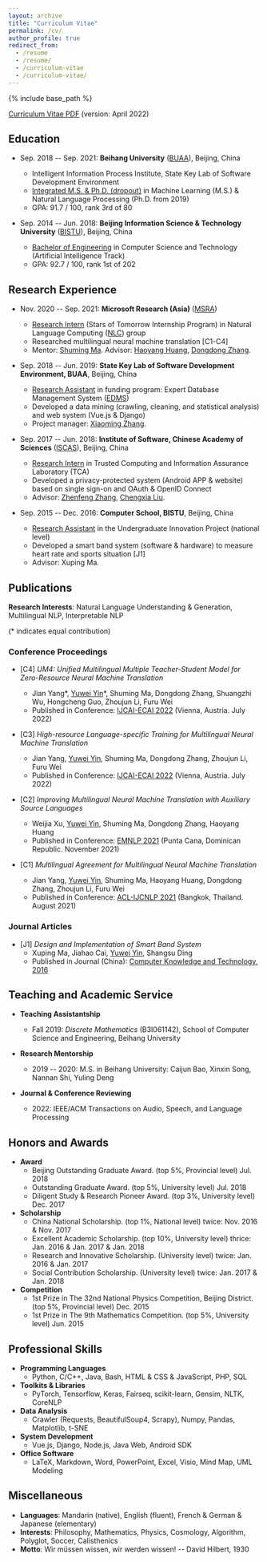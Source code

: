 ```yaml
---
layout: archive
title: "Curriculum Vitae"
permalink: /cv/
author_profile: true
redirect_from:
  - /resume
  - /resume/
  - /curriculum-vitae
  - /curriculum-vitae/
---
```


{% include base_path %}

<script src="https://polyfill.io/v3/polyfill.min.js?features=es6"></script>
<script id="MathJax-script" async src="https://cdn.jsdelivr.net/npm/mathjax@3/es5/tex-mml-chtml.js"></script>
<script>
MathJax = {
  tex: {
    inlineMath: [['$', '$']],
    processEscapes: true
  }
};
</script>

[Curriculum Vitae PDF](https://yuweiyin.github.io/files/cv/CV-YuweiYin-Joey.pdf) (version: April 2022)

## Education

* Sep. 2018 -- Sep. 2021: **Beihang University** ([BUAA](https://ev.buaa.edu.cn/)), Beijing, China
  * Intelligent Information Process Institute, State Key Lab of Software Development Environment
  * <u>Integrated M.S. & Ph.D. (dropout)</u> in Machine Learning (M.S.) & Natural Language Processing (Ph.D. from 2019)
  * GPA: 91.7 / 100, rank 3rd of 80

* Sep. 2014 -- Jun. 2018: **Beijing Information Science & Technology University** ([BISTU](https://english.bistu.edu.cn/)), Beijing, China
  * <u>Bachelor of Engineering</u> in Computer Science and Technology (Artificial Intelligence Track)
  * GPA: 92.7 / 100, rank 1st of 202

## Research Experience

* Nov. 2020 -- Sep. 2021: **Microsoft Research (Asia)** ([MSRA](https://www.microsoft.com/en-us/research/lab/microsoft-research-asia/))
  * <u>Research Intern</u> (Stars of Tomorrow Internship Program) in Natural Language Computing ([NLC](https://www.microsoft.com/en-us/research/group/natural-language-computing/)) group
  * Researched multilingual neural machine translation [C1-C4]
  * Mentor: [Shuming Ma](https://www.microsoft.com/en-us/research/people/shumma/). Advisor: [Haoyang Huang](https://www.microsoft.com/en-us/research/people/haohua/), [Dongdong Zhang](https://www.microsoft.com/en-us/research/people/dozhang/).

* Sep. 2018 -- Jun. 2019: **State Key Lab of Software Development Environment, BUAA**, Beijing, China
  * <u>Research Assistant</u> in funding program: Expert Database Management System ([EDMS](https://github.com/gzliuyun/EDMS))
  * Developed a data mining (crawling, cleaning, and statistical analysis) and web system (Vue.js & Django)
  * Project manager: [Xiaoming Zhang](https://www.researchgate.net/profile/Xiaoming-Zhang-11).

* Sep. 2017 -- Jun. 2018: **Institute of Software, Chinese Academy of Sciences** ([ISCAS](http://english.is.cas.cn/)), Beijing, China
  * <u>Research Intern</u> in Trusted Computing and Information Assurance Laboratory (TCA)
  * Developed a privacy-protected system (Android APP & website) based on single sign-on and OAuth & OpenID Connect
  * Advisor: [Zhenfeng Zhang](https://people.ucas.ac.cn/~zfzhang?language=en), [Chengxia Liu](https://jsjxy.bistu.edu.cn/sz/jsyl/jsjkxyjsx_7820/201905/t20190506_68373.html).

* Sep. 2015 -- Dec. 2016: **Computer School, BISTU**, Beijing, China
  * <u>Research Assistant</u> in the Undergraduate Innovation Project (national level)
  * Developed a smart band system (software & hardware) to measure heart rate and sports situation [J1]
  <!-- * Publication: *Design and Implementation of Smart Band System* ([CN-Journal](https://kns.cnki.net/kcms/detail/detail.aspx?dbcode=CJFD&dbname=CJFDLAST2017&filename=DNZS201636043)) -->
  <!-- * Publication: *Design and Implementation of Smart Band System* ([CN-Journal](https://www.cnki.com.cn/Article/CJFDTotal-DNZS201636043.htm)) -->
  <!-- 智能手环系统的设计与实现   马旭平，蔡嘉豪，阴昱为，丁尚甦 -->
  <!-- 基金资助: 北京信息科技大学2016年人才培养质量提高经费（5111610800）支持; -->
  <!-- ISSN 1009-3044 -->
  <!-- Computer Knowledge and Technology 电脑知识与技术 -->
  <!-- Vol.12, No.36, December 2016 -->
  <!-- DOI: 10.14004/j.cnki.ckt.2016.4822 -->
  <!-- 分类号: TP311.52 -->
  <!-- 基金项目: 由北京信息科技大学2016年人才培养质量提高经费 (5111610800) 支持 -->
  * Advisor: Xuping Ma.

## Publications

**Research Interests**: Natural Language Understanding & Generation, Multilingual NLP, Interpretable NLP

(\* indicates equal contribution)

### Conference Proceedings

* [C4] *UM4: Unified Multilingual Multiple Teacher-Student Model for Zero-Resource Neural Machine Translation*
  * Jian Yang\*, <u>Yuwei Yin</u>\*, Shuming Ma, Dongdong Zhang, Shuangzhi Wu, Hongcheng Guo, Zhoujun Li, Furu Wei
  * Published in Conference: [IJCAI-ECAI 2022](https://ijcai-22.org/) (Vienna, Austria. July 2022)

* [C3] *High-resource Language-specific Training for Multilingual Neural Machine Translation*
  * Jian Yang, <u>Yuwei Yin</u>, Shuming Ma, Dongdong Zhang, Zhoujun Li, Furu Wei
  * Published in Conference: [IJCAI-ECAI 2022](https://ijcai-22.org/) (Vienna, Austria. July 2022)

* [C2] *Improving Multilingual Neural Machine Translation with Auxiliary Source Languages*
  * Weijia Xu, <u>Yuwei Yin</u>, Shuming Ma, Dongdong Zhang, Haoyang Huang
  * Published in Conference: [EMNLP 2021](https://aclanthology.org/2021.findings-emnlp.260/) (Punta Cana, Dominican Republic. November 2021)

* [C1] *Multilingual Agreement for Multilingual Neural Machine Translation*
  * Jian Yang, <u>Yuwei Yin</u>, Shuming Ma, Haoyang Huang, Dongdong Zhang, Zhoujun Li, Furu Wei
  * Published in Conference: [ACL-IJCNLP 2021](https://aclanthology.org/2021.acl-short.31/) (Bangkok, Thailand. August 2021)

### Journal Articles

* [J1] *Design and Implementation of Smart Band System*
  * Xuping Ma, Jiahao Cai, <u>Yuwei Yin</u>, Shangsu Ding
  * Published in Journal (China): [Computer Knowledge and Technology, 2016](https://yuweiyin.github.io/files/publications/2016-12-01-Smart-Band-System.pdf)

<!-- ### Preprints -->

<!-- * [P1] *XNLP* -->
  <!-- * <u>Yuwei Yin</u> -->

## Teaching and Academic Service

* **Teaching Assistantship**
  * Fall 2019: *Discrete Mathematics* (B3I061142), School of Computer Science and Engineering, Beihang University

* **Research Mentorship**
  * 2019 -- 2020: M.S. in Beihang University: Caijun Bao, Xinxin Song, Nannan Shi, Yuling Deng

* **Journal & Conference Reviewing**
  * 2022: IEEE/ACM Transactions on Audio, Speech, and Language Processing

## Honors and Awards

* **Award**
  * Beijing Outstanding Graduate Award. (top 5%, Provincial level) Jul. 2018
  * Outstanding Graduate Award. (top 5%, University level) Jul. 2018
  * Diligent Study & Research Pioneer Award. (top 3%, University level) Dec. 2017
* **Scholarship**
  * China National Scholarship. (top 1%, National level) twice: Nov. 2016 & Nov. 2017
  * Excellent Academic Scholarship. (top 10%, University level) thrice: Jan. 2016 & Jan. 2017 & Jan. 2018
  * Research and Innovative Scholarship. (University level) twice: Jan. 2016 & Jan. 2017
  * Social Contribution Scholarship. (University level) twice: Jan. 2017 & Jan. 2018
* **Competition**
  * 1st Prize in The 32nd National Physics Competition, Beijing District. (top 5%, Provincial level) Dec. 2015
  * 1st Prize in The 9th Mathematics Competition. (top 5%, University level) Jun. 2015

## Professional Skills

* **Programming Languages**
  * Python, C/C++, Java, Bash, HTML & CSS & JavaScript, PHP, SQL
* **Toolkits & Libraries**
  * PyTorch, Tensorflow, Keras, Fairseq, scikit-learn, Gensim, NLTK, CoreNLP
* **Data Analysis**
  * Crawler (Requests, BeautifulSoup4, Scrapy), Numpy, Pandas, Matplotlib, t-SNE
* **System Development**
  * Vue.js, Django, Node.js, Java Web, Android SDK
* **Office Software**
  * LaTeX, Markdown, Word, PowerPoint, Excel, Visio, Mind Map, UML Modeling

## Miscellaneous

* **Languages**: Mandarin (native), English (fluent), French & German & Japanese (elementary)
* **Interests**: Philosophy, Mathematics, Physics, Cosmology, Algorithm, Polyglot, Soccer, Calisthenics
* **Motto**: Wir müssen wissen, wir werden wissen! -- David Hilbert, 1930
